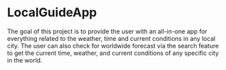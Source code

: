 # LocalGuideApp
The goal of this project is to provide the user with an all-in-one app for everything related to the weather, time and current conditions in any local city. The user can also check for worldwide forecast via the search feature to get the current time, weather, and current conditions of any specific city in the world. 
